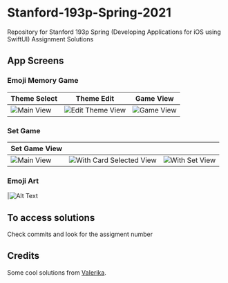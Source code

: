 # Stanford-193p-Spring-2021

Repository for Stanford 193p Spring (Developing Applications for iOS using SwiftUI) Assignment Solutions

## App Screens

### Emoji Memory Game
| Theme Select  | Theme Edit | Game View |
| ------------- | ------------- | ------------- |
| ![Main View](https://i.imgur.com/12aGBAW.png)  | ![Edit Theme View](https://i.imgur.com/WkMeKXi.png) |![Game View](https://i.imgur.com/hCjgx89.png)
### Set Game
| Set Game View  | |  |
| ------------- | ------------- | ------------- |
| ![Main View](https://i.imgur.com/jUKEbOH.png)  | ![With Card Selected View](https://i.imgur.com/r3FAfCm.png) |![With Set View](https://i.imgur.com/qN6akbZ.png)

### Emoji Art

|![Alt Text](https://github.com/crorsavir54/stanford2021spring/blob/main/emojiart-preview.gif)

## To access solutions
Check commits and look for the assigment number

## Credits
Some cool solutions from [VaIerika](https://github.com/vaIerika/).

